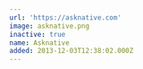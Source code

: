```yaml
---
url: 'https://asknative.com'
image: asknative.png
inactive: true
name: Asknative
added: 2013-12-03T12:38:02.000Z
---
```

